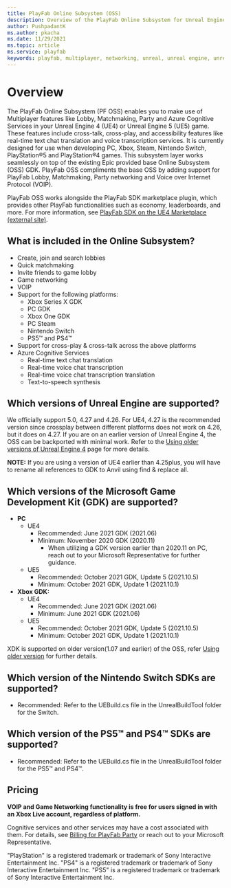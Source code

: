 ```yaml
---
title: PlayFab Online Subsystem (OSS)
description: Overview of the PlayFab Online Subsystem for Unreal Engine
author: PushpadantK
ms.author: pkacha
ms.date: 11/29/2021
ms.topic: article
ms.service: playfab
keywords: playfab, multiplayer, networking, unreal, unreal engine, unreal engine 4, unreal engine 5, middleware
---
```


# Overview

The PlayFab Online Subsystem (PF OSS) enables you to make use of Multiplayer features like Lobby, Matchmaking, Party and Azure Cognitive Services in your Unreal Engine 4 (UE4) or Unreal Engine 5 (UE5) game. These features include cross-talk, cross-play, and accessibility features like real-time text chat translation and voice transcription services. It is currently designed for use when developing PC, Xbox, Steam, Nintendo Switch, PlayStation®5 and PlayStation®4 games. This subsystem layer works seamlessly on top of the existing Epic provided base Online Subsystem (OSS) GDK. PlayFab OSS compliments the base OSS by adding support for PlayFab Lobby, Matchmaking, Party networking and Voice over Internet Protocol (VOIP).

PlayFab OSS works alongside the PlayFab SDK marketplace plugin, which provides other PlayFab functionalities such as economy, leaderboards, and more. For more information, see [PlayFab SDK on the UE4 Marketplace (external site)](https://www.unrealengine.com/marketplace/product/playfab-sdk).

## What is included in the Online Subsystem?

- Create, join and search lobbies
- Quick matchmaking
- Invite friends to game lobby
- Game networking
- VOIP
- Support for the following platforms:
  - Xbox Series X GDK
  - PC GDK
  - Xbox One GDK
  - PC Steam
  - Nintendo Switch
  - PS5™ and PS4™
- Support for cross-play & cross-talk across the above platforms
- Azure Cognitive Services
    - Real-time text chat translation
    - Real-time voice chat transcription
    - Real-time voice chat transcription translation
    - Text-to-speech synthesis 

## Which versions of Unreal Engine are supported?

We officially support 5.0, 4.27 and 4.26. For UE4, 4.27 is the recommended version since crossplay between different platforms does not work on 4.26, but it does on 4.27. If you are on an earlier version of Unreal Engine 4, the OSS can be backported with minimal work. Refer to the [Using older versions of Unreal Engine 4](party-unreal-engine-using-older-versions.md) page for more details.

**NOTE:** If you are using a version of UE4 earlier than 4.25plus, you will have to rename all references to GDK to Anvil using find & replace all.

## Which versions of the Microsoft Game Development Kit (GDK) are supported?

- **PC**
  - UE4
    - Recommended: June 2021 GDK (2021.06)
    - Minimum: November 2020 GDK (2020.11)
      - When utilizing a GDK version earlier than 2020.11 on PC, reach out to your Microsoft Representative for further guidance.
  - UE5
      - Recommended: October 2021 GDK, Update 5 (2021.10.5)
      - Minimum: October 2021 GDK, Update 1 (2021.10.1)
- **Xbox GDK:**
  - UE4
    - Recommended: June 2021 GDK (2021.06)
    - Minimum: June 2021 GDK (2021.06)
  - UE5
      - Recommended: October 2021 GDK, Update 5 (2021.10.5)
      - Minimum: October 2021 GDK, Update 1 (2021.10.1)

XDK is supported on older version(1.07 and earlier) of the OSS, refer [Using older version](party-unreal-engine-using-older-versions.md) for further details.

## Which version of the Nintendo Switch SDKs are supported?

- Recommended: Refer to the UEBuild.cs file in the UnrealBuildTool folder for the Switch.

## Which version of the PS5™ and PS4™ SDKs are supported?

- Recommended: Refer to the UEBuild.cs file in the UnrealBuildTool folder for the PS5™ and PS4™.

## Pricing

**VOIP and Game Networking functionality is free for users signed in with an Xbox Live account, regardless of platform.**

Cognitive services and other services may have a cost associated with them. For details, see [Billing for PlayFab Party](pricing.md) or reach out to your Microsoft Representative.

"PlayStation" is a registered trademark or trademark of Sony Interactive Entertainment Inc.
"PS4" is a registered trademark or trademark of Sony Interactive Entertainment Inc.
"PS5" is a registered trademark or trademark of Sony Interactive Entertainment Inc.
